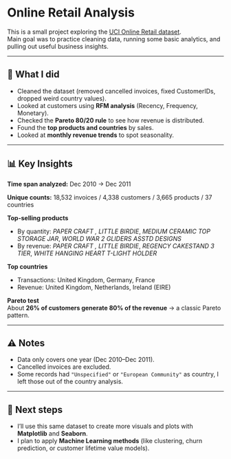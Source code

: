 # Online Retail Analysis

This is a small project exploring the [UCI Online Retail dataset](https://archive.ics.uci.edu/ml/datasets/online+retail).  
Main goal was to practice cleaning data, running some basic analytics, and pulling out useful business insights.  

---

## 🔎 What I did
- Cleaned the dataset (removed cancelled invoices, fixed CustomerIDs, dropped weird country values).  
- Looked at customers using **RFM analysis** (Recency, Frequency, Monetary).  
- Checked the **Pareto 80/20 rule** to see how revenue is distributed.  
- Found the **top products and countries** by sales.  
- Looked at **monthly revenue trends** to spot seasonality.  

---

## 📊 Key Insights
**Time span analyzed:** Dec 2010 → Dec 2011  

**Unique counts:** 18,532 invoices / 4,338 customers / 3,665 products / 37 countries  

**Top-selling products**  
- By quantity: *PAPER CRAFT , LITTLE BIRDIE*, *MEDIUM CERAMIC TOP STORAGE JAR*, *WORLD WAR 2 GLIDERS ASSTD DESIGNS*  
- By revenue: *PAPER CRAFT , LITTLE BIRDIE*, *REGENCY CAKESTAND 3 TIER*, *WHITE HANGING HEART T-LIGHT HOLDER*  

**Top countries**  
- Transactions: United Kingdom, Germany, France  
- Revenue: United Kingdom, Netherlands, Ireland (EIRE)  

**Pareto test**  
About **26% of customers generate 80% of the revenue** → a classic Pareto pattern.  

---

## ⚠️ Notes
- Data only covers one year (Dec 2010–Dec 2011).  
- Cancelled invoices are excluded.  
- Some records had `"Unspecified"` or `"European Community"` as country, I left those out of the country analysis.  

---

## 🚀 Next steps
- I’ll use this same dataset to create more visuals and plots with **Matplotlib** and **Seaborn**.  
- I plan to apply **Machine Learning methods** (like clustering, churn prediction, or customer lifetime value models).  
